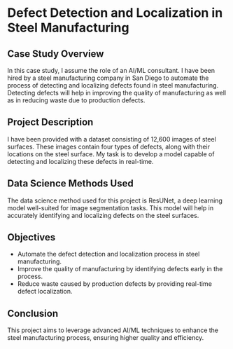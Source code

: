 
# Defect Detection and Localization in Steel Manufacturing

## Case Study Overview

In this case study, I assume the role of an AI/ML consultant. I have been hired by a steel manufacturing company in San Diego to automate the process of detecting and localizing defects found in steel manufacturing. Detecting defects will help in improving the quality of manufacturing as well as in reducing waste due to production defects.

## Project Description

I have been provided with a dataset consisting of 12,600 images of steel surfaces. These images contain four types of defects, along with their locations on the steel surface. My task is to develop a model capable of detecting and localizing these defects in real-time.

## Data Science Methods Used

The data science method used for this project is ResUNet, a deep learning model well-suited for image segmentation tasks. This model will help in accurately identifying and localizing defects on the steel surfaces.

## Objectives

- Automate the defect detection and localization process in steel manufacturing.
- Improve the quality of manufacturing by identifying defects early in the process.
- Reduce waste caused by production defects by providing real-time defect localization.

## Conclusion

This project aims to leverage advanced AI/ML techniques to enhance the steel manufacturing process, ensuring higher quality and efficiency.
